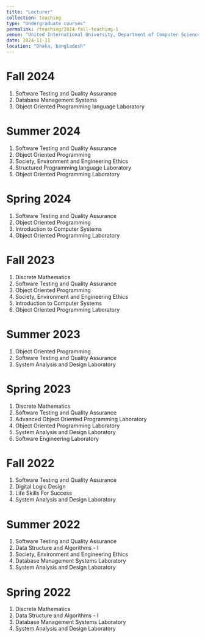```yaml
---
title: "Lecturer"
collection: teaching
type: "Undergraduate courses"
permalink: /teaching/2024-fall-teaching-1
venue: "United International University, Department of Computer Science & Engineering"
date: 2024-11-11
location: "Dhaka, bangladesh"
---
```



Fall 2024
======
  1. Software Testing and Quality Assurance
  2. Database Management Systems
  3. Object Oriented Programming language Laboratory


Summer 2024
======
  1. Software Testing and Quality Assurance
  2. Object Oriented Programming
  3. Society, Environment and Engineering Ethics
  4. Structured Programming language Laboratory
  5. Object Oriented Programming Laboratory

Spring 2024
======
  1. Software Testing and Quality Assurance
  2. Object Oriented Programming
  3. Introduction to Computer Systems
  4. Object Oriented Programming Laboratory

Fall 2023
======
  1. Discrete Mathematics
  2. Software Testing and Quality Assurance
  3. Object Oriented Programming
  4. Society, Environment and Engineering Ethics
  5. Introduction to Computer Systems
  6. Object Oriented Programming Laboratory


Summer 2023
======
  1. Object Oriented Programming
  2. Software Testing and Quality Assurance
  3. System Analysis and Design Laboratory

Spring 2023
======
  1. Discrete Mathematics
  2. Software Testing and Quality Assurance
  3. Advanced Object Oriented Programming Laboratory
  4. Object Oriented Programming Laboratory
  5. System Analysis and Design Laboratory
  6. Software Engineering Laboratory


Fall 2022
======
  1. Software Testing and Quality Assurance
  2. Digital Logic Design
  3. Life Skills For Success
  4. System Analysis and Design Laboratory


Summer 2022
======
  1. Software Testing and Quality Assurance
  2. Data Structure and Algorithms - I
  3. Society, Environment and Engineering Ethics
  4. Database Management Systems Laboratory
  5. System Analysis and Design Laboratory

Spring 2022
======
  1. Discrete Mathematics
  2. Data Structure and Algorithms - I
  3. Database Management Systems Laboratory
  4. System Analysis and Design Laboratory

